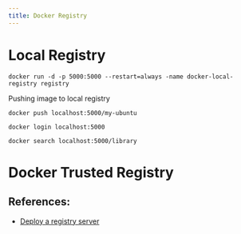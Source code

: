 ```yaml
---
title: Docker Registry
---
```

# Local Registry

```
docker run -d -p 5000:5000 --restart=always -name docker-local-registry registry
```

Pushing image to local registry

```
docker push localhost:5000/my-ubuntu
```

```
docker login localhost:5000
```

```
docker search localhost:5000/library
```

# Docker Trusted Registry


## References:

* [Deploy a registry server](https://docs.docker.com/registry/deploying/)